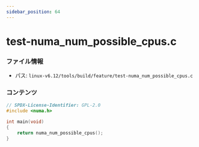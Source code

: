 ```yaml
---
sidebar_position: 64
---
```

# test-numa_num_possible_cpus.c

### ファイル情報

- パス: `linux-v6.12/tools/build/feature/test-numa_num_possible_cpus.c`

### コンテンツ

```c
// SPDX-License-Identifier: GPL-2.0
#include <numa.h>

int main(void)
{
	return numa_num_possible_cpus();
}

```
